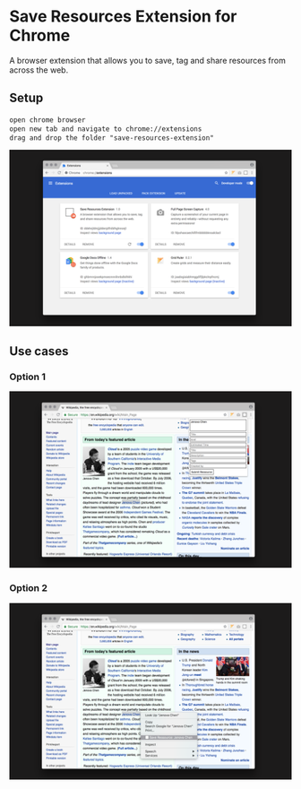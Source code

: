 # Save Resources Extension for Chrome

A browser extension that allows you to save, tag and share resources from across the web. 

## Setup

```
open chrome browser
open new tab and navigate to chrome://extensions
drag and drop the folder "save-resources-extension" 
```

![](img/extensions.jpg)

## Use cases

### Option 1
![](img/option-1.jpg)

### Option 2
![](img/option-2.jpg)


